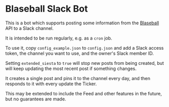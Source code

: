 # Blaseball Slack Bot

This is a bot which supports posting some information from the [Blaseball](https://blaseball.com) API to a Slack channel.

It is intended to be run regularly, e.g. as a `cron` job.

To use it, copy `config_example.json` to `config.json` and add a Slack access token, the channel you want to use, and the owner's Slack member ID.

Setting `extended_siesta` to `true` will stop new posts from being created, but will keep updating the most recent post if something changes.

It creates a single post and pins it to the channel every day, and then responds to it with every update the Ticker.

This may be extended to include the Feed and other features in the future, but no guarantees are made.
